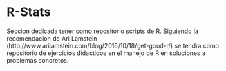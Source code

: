 <h1>R-Stats</h1>
Seccion dedicada tener como repositorio scripts de R. Siguiendo la recomendacion de Ari Lamstein (http://www.arilamstein.com/blog/2016/10/18/get-good-r/) se tendra como repositorio de ejercicios didacticos en el manejo de R en soluciones a problemas concretos.

<!-- Mastering Markdown https://guides.github.com/features/mastering-markdown/ -->
